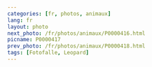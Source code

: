 ```yaml
---
categories: [fr, photos, animaux]
lang: fr
layout: photo
next_photo: /fr/photos/animaux/P0000416.html
picname: P0000417
prev_photo: /fr/photos/animaux/P0000418.html
tags: [Fotofalle, Leopard]
---
```

